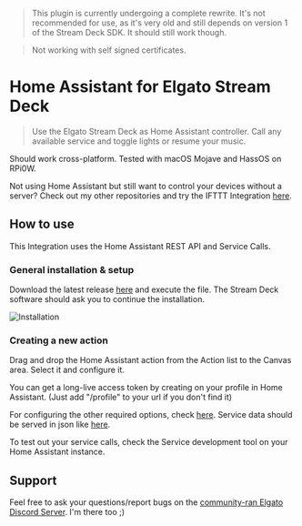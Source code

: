 > This plugin is currently undergoing a complete rewrite. It's not recommended for use, as it's very old and still depends on version 1 of the Stream Deck SDK. It should still work though.

> Not working with self signed certificates.

# Home Assistant for Elgato Stream Deck
> Use the Elgato Stream Deck as Home Assistant controller. Call any available service and toggle lights or resume your music.

Should work cross-platform. Tested with macOS Mojave and HassOS on RPi0W.

Not using Home Assistant but still want to control your devices without a server? Check out my other repositories and try the IFTTT Integration [here](https://github.com/tobimori/streamdeck-ifttt).
## How to use

This Integration uses the Home Assistant REST API and Service Calls.

### General installation & setup

Download the latest release [here](https://github.com/tobimori/streamdeck-homeassistant/releases/latest "Hello from the other side...") and execute the file. The Stream Deck software should ask you to continue the installation.

![Installation](resources/readme/installation.png)

### Creating a new action

Drag and drop the Home Assistant action from the Action list to the Canvas area. Select it and configure it.

You can get a long-live access token by creating on your profile in Home Assistant. (Just add "/profile" to your url if you don't find it)

For configuring the other required options, check [here](https://www.home-assistant.io/docs/scripts/service-calls/).
Service data should be served in json like [here](https://www.home-assistant.io/docs/scripts/service-calls/#using-the-services-developer-tool).

To test out your service calls, check the Service development tool on your Home Assistant instance.

## Support

Feel free to ask your questions/report bugs on the [community-ran Elgato Discord Server](https://discord.gg/aWVu2eM). I'm there too ;)
